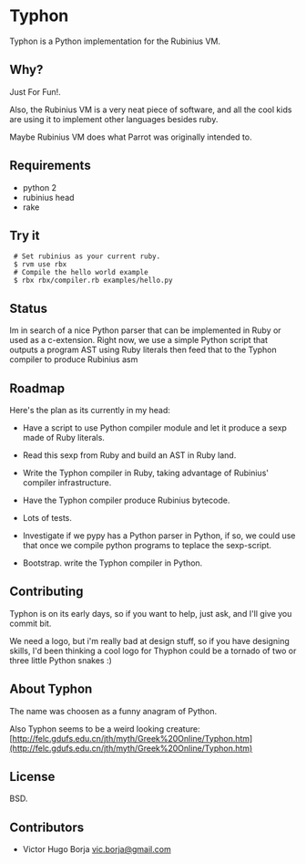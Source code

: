 Typhon
======

  Typhon is a Python implementation for the Rubinius VM.

Why?
----

Just For Fun!.

Also, the Rubinius VM is a very neat piece of software, and all
the cool kids are using it to implement other languages besides
ruby.

Maybe Rubinius VM does what Parrot was originally intended to.

## Requirements

  - python 2
  - rubinius head
  - rake

## Try it

     # Set rubinius as your current ruby.
     $ rvm use rbx 
     # Compile the hello world example
     $ rbx rbx/compiler.rb examples/hello.py 

## Status

  Im in search of a nice Python parser that can be implemented
  in Ruby or used as a c-extension. Right now, we use a simple
  Python script that outputs a program AST using Ruby literals
  then feed that to the Typhon compiler to produce Rubinius asm

## Roadmap

Here's the plan as its currently in my head:

- Have a script to use Python compiler module and let it
 produce a sexp made of Ruby literals.

- Read this sexp from Ruby and build an AST in Ruby land.

- Write the Typhon compiler in Ruby, taking advantage of
 Rubinius' compiler infrastructure.

- Have the Typhon compiler produce Rubinius bytecode.

- Lots of tests.

- Investigate if we pypy has a Python parser in Python,
if so, we could use that once we compile python programs
to teplace the sexp-script.

- Bootstrap. write the Typhon compiler in Python.

## Contributing

Typhon is on its early days, so if you want to help, just ask,
and I'll give you commit bit.

We need a logo, but i'm really bad at design stuff, so if you
have designing skills, I'd been thinking a cool logo for
Thyphon could be a tornado of two or three little Python snakes :)

## About Typhon

  The name was choosen as a funny anagram of Python.

  Also Typhon seems to be a weird looking creature: 
  [http://felc.gdufs.edu.cn/jth/myth/Greek%20Online/Typhon.htm](http://felc.gdufs.edu.cn/jth/myth/Greek%20Online/Typhon.htm)


## License

  BSD.

## Contributors

  - Victor Hugo Borja <vic.borja@gmail.com>

